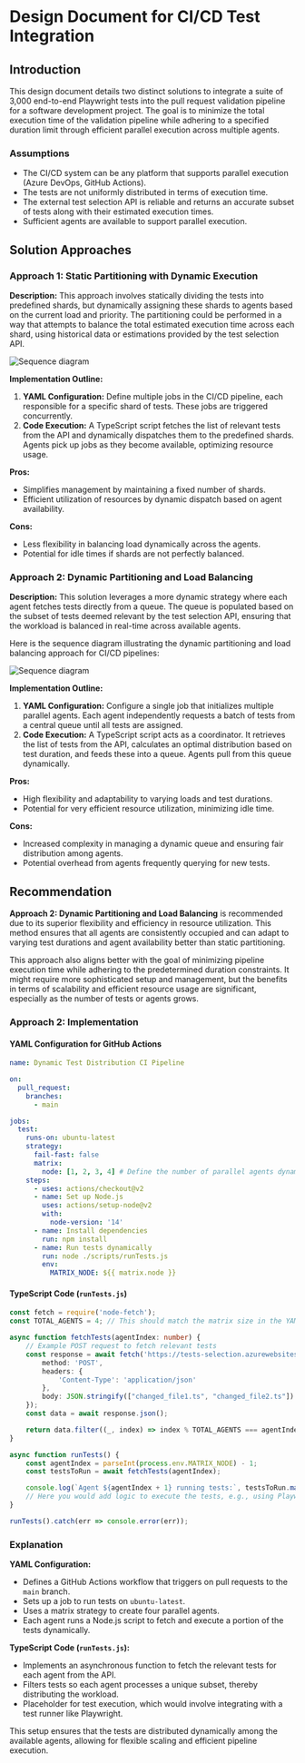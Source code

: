 # Design Document for CI/CD Test Integration

## Introduction
This design document details two distinct solutions to integrate a suite of 3,000 end-to-end Playwright tests into the pull request validation pipeline for a software development project. The goal is to minimize the total execution time of the validation pipeline while adhering to a specified duration limit through efficient parallel execution across multiple agents.

### Assumptions
- The CI/CD system can be any platform that supports parallel execution (Azure DevOps, GitHub Actions).
- The tests are not uniformly distributed in terms of execution time.
- The external test selection API is reliable and returns an accurate subset of tests along with their estimated execution times.
- Sufficient agents are available to support parallel execution.

## Solution Approaches

### Approach 1: Static Partitioning with Dynamic Execution
**Description:**
This approach involves statically dividing the tests into predefined shards, but dynamically assigning these shards to agents based on the current load and priority. The partitioning could be performed in a way that attempts to balance the total estimated execution time across each shard, using historical data or estimations provided by the test selection API.

![Sequence diagram](https://diagrams.helpful.dev/d/d:5WgwB0fo)

**Implementation Outline:**
1. **YAML Configuration:** Define multiple jobs in the CI/CD pipeline, each responsible for a specific shard of tests. These jobs are triggered concurrently.
2. **Code Execution:** A TypeScript script fetches the list of relevant tests from the API and dynamically dispatches them to the predefined shards. Agents pick up jobs as they become available, optimizing resource usage.

**Pros:**
- Simplifies management by maintaining a fixed number of shards.
- Efficient utilization of resources by dynamic dispatch based on agent availability.

**Cons:**
- Less flexibility in balancing load dynamically across the agents.
- Potential for idle times if shards are not perfectly balanced.

### Approach 2: Dynamic Partitioning and Load Balancing
**Description:**
This solution leverages a more dynamic strategy where each agent fetches tests directly from a queue. The queue is populated based on the subset of tests deemed relevant by the test selection API, ensuring that the workload is balanced in real-time across available agents.

Here is the sequence diagram illustrating the dynamic partitioning and load balancing approach for CI/CD pipelines:

![Sequence diagram](https://diagrams.helpful.dev/d/d:NzDVafwU)

**Implementation Outline:**
1. **YAML Configuration:** Configure a single job that initializes multiple parallel agents. Each agent independently requests a batch of tests from a central queue until all tests are assigned.
2. **Code Execution:** A TypeScript script acts as a coordinator. It retrieves the list of tests from the API, calculates an optimal distribution based on test duration, and feeds these into a queue. Agents pull from this queue dynamically.

**Pros:**
- High flexibility and adaptability to varying loads and test durations.
- Potential for very efficient resource utilization, minimizing idle time.

**Cons:**
- Increased complexity in managing a dynamic queue and ensuring fair distribution among agents.
- Potential overhead from agents frequently querying for new tests.

## Recommendation
**Approach 2: Dynamic Partitioning and Load Balancing** is recommended due to its superior flexibility and efficiency in resource utilization. This method ensures that all agents are consistently occupied and can adapt to varying test durations and agent availability better than static partitioning.

This approach also aligns better with the goal of minimizing pipeline execution time while adhering to the predetermined duration constraints. It might require more sophisticated setup and management, but the benefits in terms of scalability and efficient resource usage are significant, especially as the number of tests or agents grows.

### Approach 2: Implementation

#### YAML Configuration for GitHub Actions
```yaml
name: Dynamic Test Distribution CI Pipeline

on:
  pull_request:
    branches:
      - main

jobs:
  test:
    runs-on: ubuntu-latest
    strategy:
      fail-fast: false
      matrix:
        node: [1, 2, 3, 4] # Define the number of parallel agents dynamically based on need
    steps:
      - uses: actions/checkout@v2
      - name: Set up Node.js
        uses: actions/setup-node@v2
        with:
          node-version: '14'
      - name: Install dependencies
        run: npm install
      - name: Run tests dynamically
        run: node ./scripts/runTests.js
        env:
          MATRIX_NODE: ${{ matrix.node }}
```

#### TypeScript Code (`runTests.js`)
```typescript
const fetch = require('node-fetch');
const TOTAL_AGENTS = 4; // This should match the matrix size in the YAML

async function fetchTests(agentIndex: number) {
    // Example POST request to fetch relevant tests
    const response = await fetch('https://tests-selection.azurewebsites.net/api', {
        method: 'POST',
        headers: {
            'Content-Type': 'application/json'
        },
        body: JSON.stringify(["changed_file1.ts", "changed_file2.ts"]) // Ideally, this would be dynamic based on the PR
    });
    const data = await response.json();

    return data.filter((_, index) => index % TOTAL_AGENTS === agentIndex);
}

async function runTests() {
    const agentIndex = parseInt(process.env.MATRIX_NODE) - 1;
    const testsToRun = await fetchTests(agentIndex);

    console.log(`Agent ${agentIndex + 1} running tests:`, testsToRun.map(test => test.test));
    // Here you would add logic to execute the tests, e.g., using Playwright
}

runTests().catch(err => console.error(err));
```

### Explanation
**YAML Configuration:**
- Defines a GitHub Actions workflow that triggers on pull requests to the `main` branch.
- Sets up a job to run tests on `ubuntu-latest`.
- Uses a matrix strategy to create four parallel agents.
- Each agent runs a Node.js script to fetch and execute a portion of the tests dynamically.

**TypeScript Code (`runTests.js`):**
- Implements an asynchronous function to fetch the relevant tests for each agent from the API.
- Filters tests so each agent processes a unique subset, thereby distributing the workload.
- Placeholder for test execution, which would involve integrating with a test runner like Playwright.

This setup ensures that the tests are distributed dynamically among the available agents, allowing for flexible scaling and efficient pipeline execution.